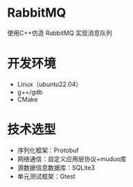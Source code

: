 # RabbitMQ
使用C++仿造 RabbitMQ 实现消息队列

# 开发环境
- Linux（ubuntu22.04）
- g++/gdb
- CMake

# 技术选型
- 序列化框架：Protobuf
- 网络通信：自定义应用层协议+muduo库
- 源数据信息数据库：SQLite3
- 单元测试框架：Gtest